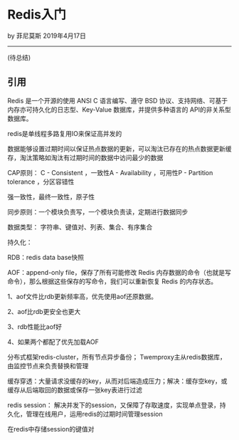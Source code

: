 # Redis入门

by 菲尼莫斯 2019年4月17日

---

(待总结)

## 引用

Redis 是一个开源的使用 ANSI C 语言编写、遵守 BSD 协议、支持网络、可基于内存亦可持久化的日志型、Key-Value 数据库，并提供多种语言的 API的非关系型数据库。

redis是单线程多路复用IO来保证高并发的

数据能够设置过期时间以保证热点数据的更新，可以淘汰已存在的热点数据更新缓存，淘汰策略如淘汰有过期时间的数据中访问最少的数据

CAP原则：
C - Consistent ，一致性A - Availability ，可用性P - Partition tolerance ，分区容错性

强一致性，最终一致性，原子性

同步原则：一个模块负责写，一个模块负责读，定期进行数据同步

数据类型：
字符串、键值对、列表、集合、有序集合

持久化：

RDB：redis data base快照

AOF：append-only file，保存了所有可能修改 Redis 内存数据的命令（也就是写命令），那么根据这些保存的写命令，我们可以重新恢复 Redis 的内存状态。

1、aof文件比rdb更新频率高，优先使用aof还原数据。

2、aof比rdb更安全也更大

3、rdb性能比aof好

4、如果两个都配了优先加载AOF

分布式框架redis-cluster，所有节点异步备份；
Twemproxy主从redis数据库，由监控节点来负责替换和管理

缓存穿透：大量请求没缓存的key，从而对后端造成压力；解决：缓存空key，或缓存从后端取回的数据或保存一张key表进行过滤

redis session：
解决并发下的session，又保障了存取速度，实现单点登录，持久化，管理在线用户，运用redis的过期时间管理session

在redis中存储session的键值对
